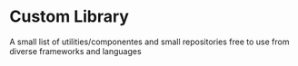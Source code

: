 # Custom Library
A small list of utilities/componentes and small repositories free to use from diverse frameworks and languages
